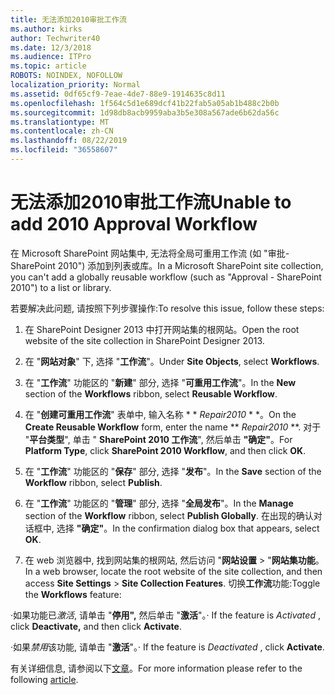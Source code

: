 ```yaml
---
title: 无法添加2010审批工作流
ms.author: kirks
author: Techwriter40
ms.date: 12/3/2018
ms.audience: ITPro
ms.topic: article
ROBOTS: NOINDEX, NOFOLLOW
localization_priority: Normal
ms.assetid: 0df65cf9-7eae-4de7-88e9-1914635c8d11
ms.openlocfilehash: 1f564c5d1e689dcf41b22fab5a05ab1b488c2b0b
ms.sourcegitcommit: 1d98db8acb9959aba3b5e308a567ade6b62da56c
ms.translationtype: MT
ms.contentlocale: zh-CN
ms.lasthandoff: 08/22/2019
ms.locfileid: "36558607"
---
```

# <a name="unable-to-add-2010-approval-workflow"></a><span data-ttu-id="94153-102">无法添加2010审批工作流</span><span class="sxs-lookup"><span data-stu-id="94153-102">Unable to add 2010 Approval Workflow</span></span>

<span data-ttu-id="94153-103">在 Microsoft SharePoint 网站集中, 无法将全局可重用工作流 (如 "审批-SharePoint 2010") 添加到列表或库。</span><span class="sxs-lookup"><span data-stu-id="94153-103">In a Microsoft SharePoint site collection, you can't add a globally reusable workflow (such as "Approval - SharePoint 2010") to a list or library.</span></span>
  
<span data-ttu-id="94153-104">若要解决此问题, 请按照下列步骤操作:</span><span class="sxs-lookup"><span data-stu-id="94153-104">To resolve this issue, follow these steps:</span></span> 
  
1. <span data-ttu-id="94153-105">在 SharePoint Designer 2013 中打开网站集的根网站。</span><span class="sxs-lookup"><span data-stu-id="94153-105">Open the root website of the site collection in SharePoint Designer 2013.</span></span>
  
2. <span data-ttu-id="94153-106">在 "**网站对象**" 下, 选择 "**工作流**"。</span><span class="sxs-lookup"><span data-stu-id="94153-106">Under **Site Objects**, select **Workflows**.</span></span> 
  
3. <span data-ttu-id="94153-107">在 "**工作流**" 功能区的 "**新建**" 部分, 选择 "**可重用工作流**"。</span><span class="sxs-lookup"><span data-stu-id="94153-107">In the **New** section of the **Workflows** ribbon, select **Reusable Workflow**.</span></span> 
  
4. <span data-ttu-id="94153-108">在 "**创建可重用工作流**" 表单中, 输入名称 \* \* *Repair2010* \* \*。</span><span class="sxs-lookup"><span data-stu-id="94153-108">On the **Create Reusable Workflow** form, enter the name \*\* *Repair2010* \*\*.</span></span> <span data-ttu-id="94153-109">对于 "**平台类型**", 单击 " **SharePoint 2010 工作流**", 然后单击 **"确定"**。</span><span class="sxs-lookup"><span data-stu-id="94153-109">For **Platform Type**, click **SharePoint 2010 Workflow**, and then click **OK**.</span></span> 
  
1. <span data-ttu-id="94153-110">在 "**工作流**" 功能区的 "**保存**" 部分, 选择 "**发布**"。</span><span class="sxs-lookup"><span data-stu-id="94153-110">In the **Save** section of the **Workflow** ribbon, select **Publish**.</span></span> 
  
2. <span data-ttu-id="94153-111">在 "**工作流**" 功能区的 "**管理**" 部分, 选择 "**全局发布**"。</span><span class="sxs-lookup"><span data-stu-id="94153-111">In the **Manage** section of the **Workflow** ribbon, select **Publish Globally**.</span></span> <span data-ttu-id="94153-112">在出现的确认对话框中, 选择 **"确定"**。</span><span class="sxs-lookup"><span data-stu-id="94153-112">In the confirmation dialog box that appears, select **OK**.</span></span> 
  
3. <span data-ttu-id="94153-113">在 web 浏览器中, 找到网站集的根网站, 然后访问 "**网站设置** \> "**网站集功能**。</span><span class="sxs-lookup"><span data-stu-id="94153-113">In a web browser, locate the root website of the site collection, and then access **Site Settings** \> **Site Collection Features**.</span></span> <span data-ttu-id="94153-114">切换**工作流**功能:</span><span class="sxs-lookup"><span data-stu-id="94153-114">Toggle the **Workflows** feature:</span></span> 
  
<span data-ttu-id="94153-115">·如果功能已*激活*, 请单击 "**停用",** 然后单击 "**激活**"。</span><span class="sxs-lookup"><span data-stu-id="94153-115">· If the feature is  *Activated*  , click **Deactivate,** and then click **Activate**.</span></span> 
  
<span data-ttu-id="94153-116">·如果*禁用*该功能, 请单击 "**激活**"。</span><span class="sxs-lookup"><span data-stu-id="94153-116">· If the feature is  *Deactivated*  , click **Activate**.</span></span> 
  
<span data-ttu-id="94153-117">有关详细信息, 请参阅以下[文章](https://go.microsoft.com/fwlink/?linkid=2047770&amp;clcid=0x409)。</span><span class="sxs-lookup"><span data-stu-id="94153-117">For more information please refer to the following [article](https://go.microsoft.com/fwlink/?linkid=2047770&amp;clcid=0x409).</span></span>
  


